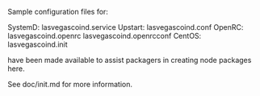 Sample configuration files for:

SystemD: lasvegascoind.service
Upstart: lasvegascoind.conf
OpenRC:  lasvegascoind.openrc
         lasvegascoind.openrcconf
CentOS:  lasvegascoind.init

have been made available to assist packagers in creating node packages here.

See doc/init.md for more information.
